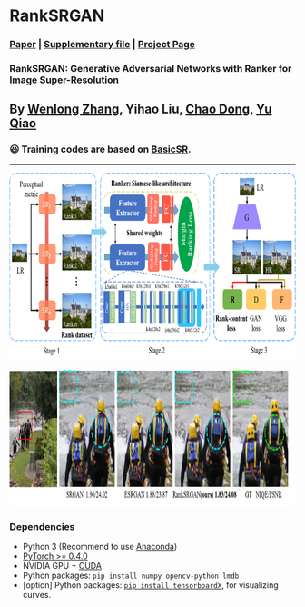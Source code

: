 # RankSRGAN
### [Paper](https://wenlongzhang0724.github.io/Projects/RankSRGAN) | [Supplementary file](https://wenlongzhang0724.github.io/Projects/RankSRGAN) | [Project Page](https://wenlongzhang0724.github.io/Projects/RankSRGAN)
### RankSRGAN: Generative Adversarial Networks with Ranker for Image Super-Resolution
By [Wenlong Zhang](https://wenlongzhang0724.github.io/), Yihao Liu, [Chao Dong](https://scholar.google.com.hk/citations?user=OSDCB0UAAAAJ&hl=en), [Yu Qiao](http://mmlab.siat.ac.cn/yuqiao/)
---
### :smiley: Training codes are based on [BasicSR](https://github.com/xinntao/BasicSR).


---


<p align="center">
  <img height="330" src="./figures/Method.png">
</p>

<p align="center">
  <img height="240" src="./figures/visual_results1.png">
</p>

### Dependencies

- Python 3 (Recommend to use [Anaconda](https://www.anaconda.com/download/#linux))
- [PyTorch >= 0.4.0](https://pytorch.org/)
- NVIDIA GPU + [CUDA](https://developer.nvidia.com/cuda-downloads)
- Python packages: `pip install numpy opencv-python lmdb`
- [option] Python packages: [`pip install tensorboardX`](https://github.com/lanpa/tensorboardX), for visualizing curves.
